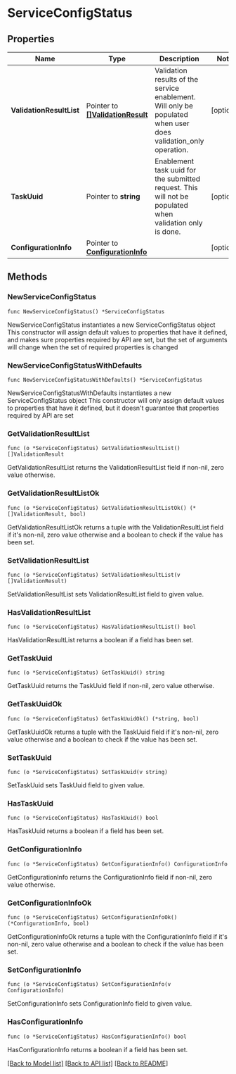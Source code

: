# ServiceConfigStatus

## Properties

Name | Type | Description | Notes
------------ | ------------- | ------------- | -------------
**ValidationResultList** | Pointer to [**[]ValidationResult**](ValidationResult.md) | Validation results of the service enablement. Will only be populated when user does validation_only operation.  | [optional] 
**TaskUuid** | Pointer to **string** | Enablement task uuid for the submitted request. This will not be populated when validation only is done.  | [optional] 
**ConfigurationInfo** | Pointer to [**ConfigurationInfo**](ConfigurationInfo.md) |  | [optional] 

## Methods

### NewServiceConfigStatus

`func NewServiceConfigStatus() *ServiceConfigStatus`

NewServiceConfigStatus instantiates a new ServiceConfigStatus object
This constructor will assign default values to properties that have it defined,
and makes sure properties required by API are set, but the set of arguments
will change when the set of required properties is changed

### NewServiceConfigStatusWithDefaults

`func NewServiceConfigStatusWithDefaults() *ServiceConfigStatus`

NewServiceConfigStatusWithDefaults instantiates a new ServiceConfigStatus object
This constructor will only assign default values to properties that have it defined,
but it doesn't guarantee that properties required by API are set

### GetValidationResultList

`func (o *ServiceConfigStatus) GetValidationResultList() []ValidationResult`

GetValidationResultList returns the ValidationResultList field if non-nil, zero value otherwise.

### GetValidationResultListOk

`func (o *ServiceConfigStatus) GetValidationResultListOk() (*[]ValidationResult, bool)`

GetValidationResultListOk returns a tuple with the ValidationResultList field if it's non-nil, zero value otherwise
and a boolean to check if the value has been set.

### SetValidationResultList

`func (o *ServiceConfigStatus) SetValidationResultList(v []ValidationResult)`

SetValidationResultList sets ValidationResultList field to given value.

### HasValidationResultList

`func (o *ServiceConfigStatus) HasValidationResultList() bool`

HasValidationResultList returns a boolean if a field has been set.

### GetTaskUuid

`func (o *ServiceConfigStatus) GetTaskUuid() string`

GetTaskUuid returns the TaskUuid field if non-nil, zero value otherwise.

### GetTaskUuidOk

`func (o *ServiceConfigStatus) GetTaskUuidOk() (*string, bool)`

GetTaskUuidOk returns a tuple with the TaskUuid field if it's non-nil, zero value otherwise
and a boolean to check if the value has been set.

### SetTaskUuid

`func (o *ServiceConfigStatus) SetTaskUuid(v string)`

SetTaskUuid sets TaskUuid field to given value.

### HasTaskUuid

`func (o *ServiceConfigStatus) HasTaskUuid() bool`

HasTaskUuid returns a boolean if a field has been set.

### GetConfigurationInfo

`func (o *ServiceConfigStatus) GetConfigurationInfo() ConfigurationInfo`

GetConfigurationInfo returns the ConfigurationInfo field if non-nil, zero value otherwise.

### GetConfigurationInfoOk

`func (o *ServiceConfigStatus) GetConfigurationInfoOk() (*ConfigurationInfo, bool)`

GetConfigurationInfoOk returns a tuple with the ConfigurationInfo field if it's non-nil, zero value otherwise
and a boolean to check if the value has been set.

### SetConfigurationInfo

`func (o *ServiceConfigStatus) SetConfigurationInfo(v ConfigurationInfo)`

SetConfigurationInfo sets ConfigurationInfo field to given value.

### HasConfigurationInfo

`func (o *ServiceConfigStatus) HasConfigurationInfo() bool`

HasConfigurationInfo returns a boolean if a field has been set.


[[Back to Model list]](../README.md#documentation-for-models) [[Back to API list]](../README.md#documentation-for-api-endpoints) [[Back to README]](../README.md)


